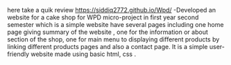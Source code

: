here take a quik review
https://siddiq2772.github.io/Wpd/
-Developed an website for a cake shop for WPD micro-project in first year second semester which is a simple website have several pages including one home page giving summary of the website , one for the information or about section of the shop, one for main menu to displaying different products by linking different products pages and also a contact page. It is a simple user-friendly website made using basic html, css . 
